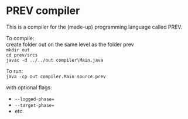# PREV compiler
This is a compiler for the (made-up) programming language called PREV.

To compile:  
create folder out on the same level as the folder prev  
`mkdir out`  
`cd prev/srcs`  
`javac -d ../../out compiler\Main.java`

To run:  
`java -cp out compiler.Main source.prev`

with optional flags:
- `--logged-phase=`
- `--target-phase=`
- etc.